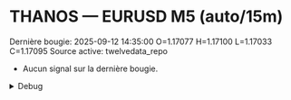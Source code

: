 # THANOS — EURUSD M5 (auto/15m)
Dernière bougie: 2025-09-12 14:35:00  O=1.17077  H=1.17100  L=1.17033  C=1.17095
Source active: twelvedata_repo

- Aucun signal sur la dernière bougie.

<details><summary>Debug</summary>

- TD_API_KEY manquant.

</details>